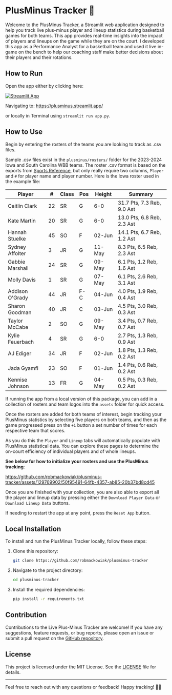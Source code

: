 # PlusMinus Tracker 🏀

Welcome to the PlusMinus Tracker, a Streamlit web application designed to help you track live plus-minus player and lineup statistics during basketball games for both teams. This app provides real-time insights into the impact of players and lineups on the game while they are on the court. I developed this app as a Performance Analyst for a basketball team and used it live in-game on the bench to help our coaching staff make better decisions about their players and their rotations.

## How to Run

   Open the app either by clicking here:

   [![Streamlit App](https://static.streamlit.io/badges/streamlit_badge_black_white.svg)](https://plusminus.streamlit.app)

   Navigating to:
   https://plusminus.streamlit.app/
   
   or locally in Terminal using ```streamlit run app.py```.

## How to Use

   Begin by entering the rosters of the teams you are looking to track as .csv files.

   Sample .csv files exist in the ```plusminus/rosters/``` folder for the 2023-2024 Iowa and South Carolina WBB teams. The roster .csv format is based on the exports from [Sports Reference](https://www.sports-reference.com/cbb/schools/iowa/women/2024.html#roster), but only really require two columns, ```Player``` and ```#``` for player name and player number. Here is the Iowa roster used in the example file:

|Player         |#  |Class|Pos|Height|Summary                   |
|---------------|---|-----|---|------|--------------------------|
|Caitlin Clark  |22 |SR   |G  |6-0   |31.7 Pts, 7.3 Reb, 9.0 Ast|
|Kate Martin    |20 |SR   |G  |6-0   |13.0 Pts, 6.8 Reb, 2.3 Ast|
|Hannah Stuelke |45 |SO   |F  |02-Jun|14.1 Pts, 6.7 Reb, 1.2 Ast|
|Sydney Affolter|3  |JR   |G  |11-May|8.3 Pts, 6.5 Reb, 2.3 Ast |
|Gabbie Marshall|24 |SR   |G  |09-May|6.1 Pts, 1.2 Reb, 1.6 Ast |
|Molly Davis    |1  |SR   |G  |07-May|6.1 Pts, 2.6 Reb, 3.1 Ast |
|Addison O'Grady|44 |JR   |F-C|04-Jun|4.0 Pts, 1.9 Reb, 0.4 Ast |
|Sharon Goodman |40 |JR   |C  |03-Jun|4.5 Pts, 3.0 Reb, 0.3 Ast |
|Taylor McCabe  |2  |SO   |G  |09-May|3.4 Pts, 0.7 Reb, 0.7 Ast |
|Kylie Feuerbach|4  |SR   |G  |6-0   |2.7 Pts, 1.3 Reb, 0.9 Ast |
|AJ Ediger      |34 |JR   |F  |02-Jun|1.8 Pts, 1.3 Reb, 0.2 Ast |
|Jada Gyamfi    |23 |SO   |F  |01-Jun|1.4 Pts, 0.6 Reb, 0.2 Ast |
|Kennise Johnson|13 |FR   |G  |04-May|0.5 Pts, 0.3 Reb, 0.2 Ast |

If running the app from a local version of this package, you can add in a collection of rosters and team logos into the ```assets``` folder for quick access.

Once the rosters are added for both teams of interest, begin tracking your PlusMinus statistics by selecting five players on both teams, and then as the game progressed press on the ```+1``` button a set number of times for each respective team that scores. 

As you do this the ```Player``` and ```Lineup``` tabs will automatically populate with PlusMinus statistical data. You can explore these pages to determine the on-court efficiency of individual players and of whole lineups.

**See below for how to initialize your rosters and use the PlusMinus tracking**:

https://github.com/robmackowiak/plusminus-tracker/assets/129769902/50f95491-64fb-4357-ab85-20b37bd8cd45

Once you are finished with your collection, you are also able to export all the player and lineup data by pressing either the ```Download Player Data``` or ```Download Lineup Data``` buttons.

If needing to restart the app at any point, press the ```Reset App``` button.

## Local Installation

To install and run the PlusMinus Tracker locally, follow these steps:

1. Clone this repository:

    ```bash
    git clone https://github.com/robmackowiak/plusminus-tracker
    ```

2. Navigate to the project directory:

    ```bash
    cd plusminus-tracker
    ```

3. Install the required dependencies:

    ```bash
    pip install -r requirements.txt
    ```

## Contribution

Contributions to the Live Plus-Minus Tracker are welcome! If you have any suggestions, feature requests, or bug reports, please open an issue or submit a pull request on the [GitHub repository](https://github.com/robmackowiak/plusminus-tracker/).

## License

This project is licensed under the MIT License. See the [LICENSE](LICENSE) file for details.

---

Feel free to reach out with any questions or feedback! Happy tracking! 🏀✨
